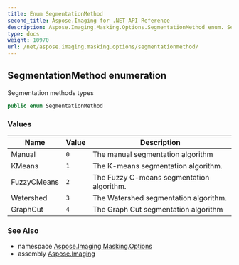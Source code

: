 ```yaml
---
title: Enum SegmentationMethod
second_title: Aspose.Imaging for .NET API Reference
description: Aspose.Imaging.Masking.Options.SegmentationMethod enum. Segmentation methods types
type: docs
weight: 10970
url: /net/aspose.imaging.masking.options/segmentationmethod/
---
```

## SegmentationMethod enumeration

Segmentation methods types

```csharp
public enum SegmentationMethod
```

### Values

| Name | Value | Description |
| --- | --- | --- |
| Manual | `0` | The manual segmentation algorithm |
| KMeans | `1` | The K-means segmentation algorithm. |
| FuzzyCMeans | `2` | The Fuzzy C-means segmentation algorithm. |
| Watershed | `3` | The Watershed segmentation algorithm. |
| GraphCut | `4` | The Graph Cut segmentation algorithm |

### See Also

* namespace [Aspose.Imaging.Masking.Options](../../aspose.imaging.masking.options/)
* assembly [Aspose.Imaging](../../)


